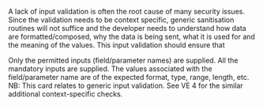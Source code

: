 A lack of input validation is often the root cause of many security issues. Since the validation needs to be context specific, generic sanitisation routines will not suffice and the developer needs to understand how data are formatted/composed, why the data is being sent, what it is used for and the meaning of the values. This input validation should ensure that

Only the permitted inputs (field/parameter names) are supplied.
All the mandatory inputs are supplied.
The values associated with the field/parameter name are of the expected format, type, range, length, etc.
NB: This card relates to generic input validation. See VE 4 for the similar additional context-specific checks.
